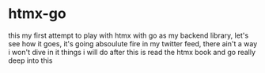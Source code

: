 # htmx-go

this my first attempt to play with htmx with go as my backend library, let's see how it goes, it's going absoulute fire in my twitter feed, there ain't a way i won't dive in it 
things i will do after this is read the htmx book and go really deep into this 
